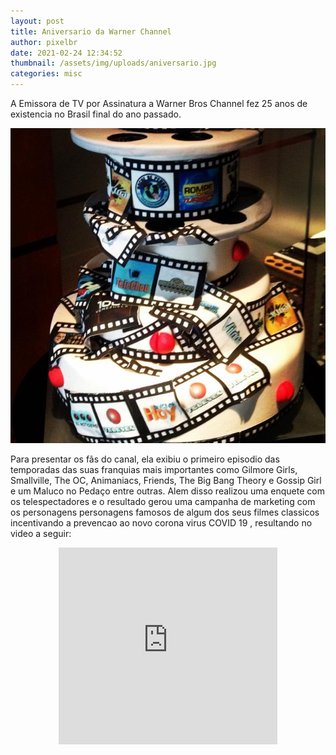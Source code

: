 ```yaml
---
layout: post
title: Aniversario da Warner Channel  
author: pixelbr
date: 2021-02-24 12:34:52
thumbnail: /assets/img/uploads/aniversario.jpg 
categories: misc
---
```




A Emissora de TV por Assinatura a Warner Bros Channel fez 25 anos de existencia no Brasil final do ano passado.

![](/assets/img/uploads/aniversario.jpg)

Para presentar os fãs do canal, ela exibiu o primeiro episodio das temporadas das suas franquias mais importantes como Gilmore Girls, Smallville, The OC, Animaniacs, Friends, The Big Bang Theory e Gossip Girl e um Maluco no Pedaço entre outras. Alem disso realizou uma enquete com os telespectadores e o resultado gerou uma campanha de marketing com os personagens personagens famosos de algum dos seus filmes classicos incentivando a prevencao ao novo corona virus COVID 19 , resultando no video a seguir:

<p align="center"><iframe width="350" height="315"  src="https://www.youtube.com/embed/jPlEvWQQu_E" frameborder="0" allow="accelerometer; autoplay; clipboard-write; encrypted-media; gyroscope; picture-in-picture" allowfullscreen></iframe></p>
